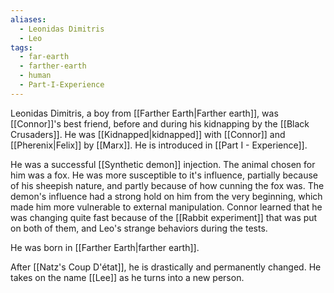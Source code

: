 ```yaml
---
aliases:
  - Leonidas Dimitris
  - Leo
tags:
  - far-earth
  - farther-earth
  - human
  - Part-I-Experience
---
```

Leonidas Dimitris, a boy from [[Farther Earth|Farther earth]], was [[Connor]]'s best friend, before and during his kidnapping by the [[Black Crusaders]]. He was [[Kidnapped|kidnapped]] with [[Connor]] and [[Pherenix|Felix]] by [[Marx]]. He is introduced in [[Part I - Experience]].

He was a successful [[Synthetic demon]] injection. The animal chosen for him was a fox. He was more susceptible to it's influence, partially because of his sheepish nature, and partly because of how cunning the fox was. The demon's influence had a strong hold on him from the very beginning, which made him more vulnerable to external manipulation. Connor learned that he was changing quite fast because of the [[Rabbit experiment]] that was put on both of them, and Leo's strange behaviors during the tests.

He was born in [[Farther Earth|farther earth]].

After [[Natz's Coup D'état]], he is drastically and permanently changed. He takes on the name [[Lee]] as he turns into a new person.